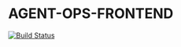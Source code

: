 # AGENT-OPS-FRONTEND
[![Build Status](https://travis-ci.org/wsparsons/Agent-Ops.svg?branch=master)](https://travis-ci.org/wsparsons/Agent-Ops)

